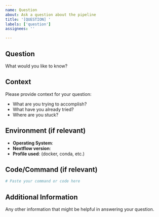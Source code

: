 ```yaml
---
name: Question
about: Ask a question about the pipeline
title: '[QUESTION] '
labels: ['question']
assignees: ''

---
```


## Question
What would you like to know?

## Context
Please provide context for your question:
- What are you trying to accomplish?
- What have you already tried?
- Where are you stuck?

## Environment (if relevant)
- **Operating System**: 
- **Nextflow version**: 
- **Profile used**: (docker, conda, etc.)

## Code/Command (if relevant)
```bash
# Paste your command or code here
```

## Additional Information
Any other information that might be helpful in answering your question. 